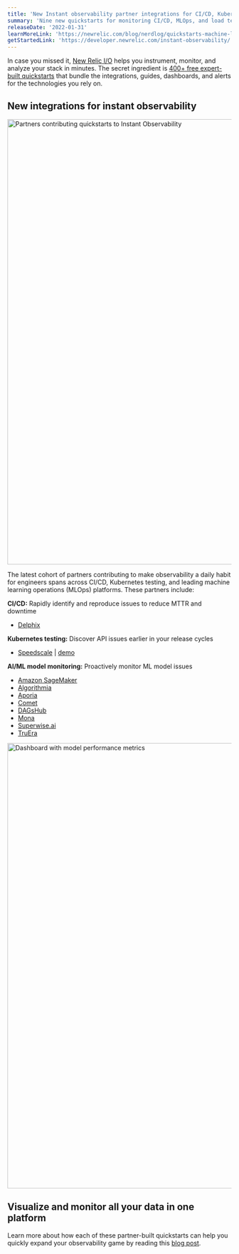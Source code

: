 ```yaml
---
title: 'New Instant observability partner integrations for CI/CD, Kubernetes, and machine learning' 
summary: 'Nine new quickstarts for monitoring CI/CD, MLOps, and load testing' 
releaseDate: '2022-01-31' 
learnMoreLink: 'https://newrelic.com/blog/nerdlog/quickstarts-machine-learning-kubernetes-cicd' 
getStartedLink: 'https://developer.newrelic.com/instant-observability/'
---
```

In case you missed it, [New Relic I/O](https://docs.newrelic.com/whats-new/2021/10/instant-observability-10-13-21) helps you instrument, monitor, and analyze your stack in minutes. The secret ingredient is [400+ free expert-built quickstarts](https://developer.newrelic.com/instant-observability/) that bundle the integrations, guides, dashboards, and alerts for the technologies you rely on. 

## New integrations for instant observability
<img src="https://newrelic.com/sites/default/files/styles/1920w/public/2021-12/instant-observability-quickstarts-partners-december-2021_0.webp?itok=QoA7ugp0" alt-text="Partners contributing quickstarts to Instant Observability" title="Partners contributing quickstarts to Instant Observability" width="1000px"/>

The latest cohort of partners contributing to make observability a daily habit for engineers spans across CI/CD, Kubernetes testing, and leading machine learning operations (MLOps) platforms. These partners include:

**CI/CD:** Rapidly identify and reproduce issues to reduce MTTR and downtime
* [Delphix](https://developer.newrelic.com/instant-observability/delphix/98f77308-4ac3-4c55-bc56-eb9d12f52ab7/)

**Kubernetes testing:** Discover API issues earlier in your release cycles
* [Speedscale](https://developer.newrelic.com/instant-observability/speedscale/c4512294-8f81-4efa-8f28-6c1db28d288c/) | [demo](https://newrelic.com/blog/how-to-relic/speedscale-load-testing-observability#toc-speedscale-quickstart-demo)

**AI/ML model monitoring:** Proactively monitor ML model issues
* [Amazon SageMaker](https://developer.newrelic.com/instant-observability/mlops-sagemaker/cee03961-f9e3-46e1-89fd-70a626cfe8ce/)
* [Algorithmia](https://developer.newrelic.com/instant-observability/mlops-algorithmia/d0e829a6-ede4-4933-9065-9f0c56f8aa7e/)
* [Aporia](https://developer.newrelic.com/instant-observability/mlops-aporia/879a5e0d-eda0-4af9-aa73-08e49a8a46c8/)
* [Comet](https://developer.newrelic.com/instant-observability/mlops-comet/dda42643-7efa-4ae3-8cad-5b4406e874e0/)
* [DAGsHub](https://developer.newrelic.com/instant-observability/mlops-dagshub/7ada1bce-43e4-4e32-a16d-58c71ecffaed/)
* [Mona](https://developer.newrelic.com/instant-observability/mlops-monalabs/99df45ed-c710-4f21-80f8-b519101e0000/)
* [Superwise.ai](https://developer.newrelic.com/instant-observability/superwise-mlops/6c61cb57-c966-4435-b46c-f96b568d9873/)
* [TruEra](https://developer.newrelic.com/instant-observability/truera/81402789-9ae9-4cbd-8686-4d2d4de8951f/)

<img src="https://newrelic.com/sites/default/files/2021-12/new-relic-one-machine-learning-dashboard-example.png" alt-text="Dashboard with model performance metrics" title="Dashboard with model performance metrics" width="1000px"/>

## Visualize and monitor all your data in one platform

Learn more about how each of these partner-built quickstarts can help you quickly expand your observability game by reading this [blog post](https://newrelic.com/blog/nerdlog/quickstarts-machine-learning-kubernetes-cicd). 